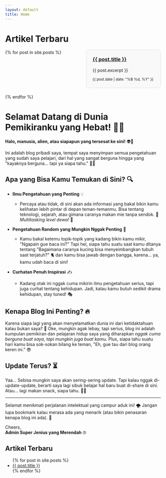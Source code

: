 ```yaml
---
layout: default
title: Home
---
```

# Artikel Terbaru

<div class="grid-container">
  {% for post in site.posts %}
    <div class="card">
      <h3><a href="{{ post.url | relative_url }}">{{ post.title }}</a></h3>
      <p>{{ post.excerpt }}</p>
      <small>{{ post.date | date: "%B %d, %Y" }}</small>
    </div>
  {% endfor %}
</div>
<style>
  .grid-container {
    display: grid;
    grid-template-columns: repeat(auto-fill, minmax(200px, 1fr));
    gap: 20px;
  }
  .card {
    border: 1px solid #ddd;
    padding: 20px;
    border-radius: 10px;
    background-color: #f9f9f9;
  }
  .card h3 {
    margin-top: 0;
  }
</style>


# Selamat Datang di Dunia Pemikiranku yang Hebat! 🧠✨

**Halo, manusia, alien, atau siapapun yang tersesat ke sini!** 👽👋  

Ini adalah blog pribadi saya, tempat saya menyimpan semua pengetahuan yang sudah saya pelajari, dari hal yang sangat berguna hingga yang "kayaknya berguna... tapi ya siapa tahu." 🤷‍♂️

## Apa yang Bisa Kamu Temukan di Sini? 🔍
- **Ilmu Pengetahuan yang Penting** 💡  
	- Percaya atau tidak, di sini akan ada informasi yang bakal bikin kamu kelihatan lebih pintar di depan teman-temanmu. Bisa tentang teknologi, sejarah, atau gimana caranya makan mie tanpa sendok. 🍜 *Multitasking level dewa!* 🥢

- **Pengetahuan Random yang Mungkin Nggak Penting** 🤯  
	- Kamu bakal ketemu topik-topik yang kadang bikin kamu mikir, "Ngapain gue baca ini?" Tapi hei, siapa tahu suatu saat kamu ditanya tentang "Bagaimana caranya kucing bisa menyeimbangkan tubuh saat terjatuh?" 🐈 dan kamu bisa jawab dengan bangga, karena... ya, kamu udah baca di sini!

- **Curhatan Penuh Inspirasi** ✍️  
	- Kadang otak ini nggak cuma mikirin ilmu pengetahuan serius, tapi juga curhat tentang kehidupan. Jadi, kalau kamu butuh sedikit drama kehidupan, stay tuned! 🎭

## Kenapa Blog Ini Penting? 🔥
Karena siapa lagi yang akan menyelamatkan dunia ini dari ketidaktahuan kalau bukan saya? 💪 Oke, mungkin agak lebay, tapi serius, blog ini adalah kumpulan pemikiran dan pelajaran hidup saya yang diharapkan *nggak cuma berguna buat saya, tapi mungkin juga buat kamu*. Plus, siapa tahu suatu hari kamu bisa sok-sokan bilang ke teman, "Eh, gue tau dari blog orang keren ini." 😎

## Update Terus? ⏳
Yaa… Sebisa mungkin saya akan sering-sering update. Tapi kalau nggak di-update-update, berarti saya lagi sibuk belajar hal baru buat di-share di sini. Atau… lagi makan snack, siapa tahu. 🍫😋

---

Selamat menikmati perjalanan intelektual yang campur aduk ini! 🌪️ Jangan lupa bookmark kalau merasa ada yang menarik (atau bikin penasaran kenapa blog ini ada). 🔖

Cheers,  
**Admin Super Jenius yang Merendah** 🤓 

## Artikel Terbaru

<ul>
  {% for post in site.posts %}
    <li>
      <a href="{{ site.baseurl }}{{ post.url }}">{{ post.title }}</a>
    </li>
  {% endfor %}
</ul>
